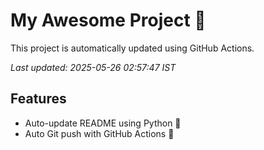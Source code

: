 # My Awesome Project 🚀

This project is automatically updated using GitHub Actions.

_Last updated: 2025-05-26 02:57:47 IST_

## Features
- Auto-update README using Python 🐍
- Auto Git push with GitHub Actions 🤖
